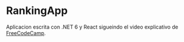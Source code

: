 # RankingApp

Aplicacion escrita con .NET 6 y React sigueindo el video explicativo de [FreeCodeCamp](https://www.youtube.com/watch?v=4RKuyp_bOhY).
